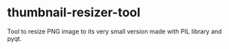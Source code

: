 # thumbnail-resizer-tool
Tool to resize PNG image to its very small version made with PIL library and pyqt.
